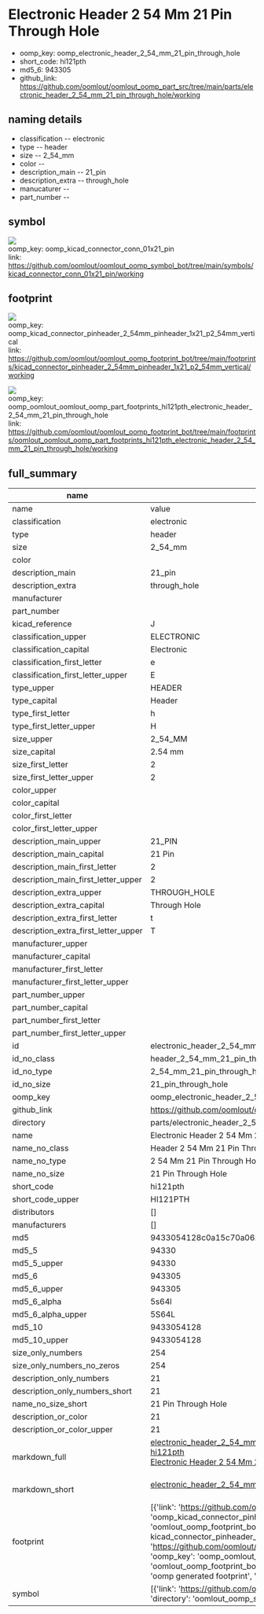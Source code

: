 # Electronic Header 2 54 Mm 21 Pin Through Hole

  
* oomp_key: oomp_electronic_header_2_54_mm_21_pin_through_hole 
* short_code: hi121pth
* md5_6: 943305  
* github_link: https://github.com/oomlout/oomlout_oomp_part_src/tree/main/parts/electronic_header_2_54_mm_21_pin_through_hole/working  
## naming details
* classification -- electronic
* type -- header
* size -- 2_54_mm
* color -- 
* description_main -- 21_pin
* description_extra -- through_hole
* manucaturer -- 
* part_number -- 



## symbol

![](symbol/{index}/working/working_600.png)  
oomp_key: oomp_kicad_connector_conn_01x21_pin  
link: https://github.com/oomlout/oomlout_oomp_symbol_bot/tree/main/symbols/kicad_connector_conn_01x21_pin/working  

## footprint

![](footprint/{index}/working/working_600.png)  
oomp_key: oomp_kicad_connector_pinheader_2_54mm_pinheader_1x21_p2_54mm_vertical  
link: https://github.com/oomlout/oomlout_oomp_footprint_bot/tree/main/footprints/kicad_connector_pinheader_2_54mm_pinheader_1x21_p2_54mm_vertical/working  

![](footprint/{index}/working/working_600.png)  
oomp_key: oomp_oomlout_oomlout_oomp_part_footprints_hi121pth_electronic_header_2_54_mm_21_pin_through_hole  
link: https://github.com/oomlout/oomlout_oomp_footprint_bot/tree/main/footprints/oomlout_oomlout_oomp_part_footprints_hi121pth_electronic_header_2_54_mm_21_pin_through_hole/working  

## full_summary
| name | value | 
| --- | --- | 
| name | value | 
| classification | electronic | 
| type | header | 
| size | 2_54_mm | 
| color |  | 
| description_main | 21_pin | 
| description_extra | through_hole | 
| manufacturer |  | 
| part_number |  | 
| kicad_reference | J | 
| classification_upper | ELECTRONIC | 
| classification_capital | Electronic | 
| classification_first_letter | e | 
| classification_first_letter_upper | E | 
| type_upper | HEADER | 
| type_capital | Header | 
| type_first_letter | h | 
| type_first_letter_upper | H | 
| size_upper | 2_54_MM | 
| size_capital | 2.54 mm | 
| size_first_letter | 2 | 
| size_first_letter_upper | 2 | 
| color_upper |  | 
| color_capital |  | 
| color_first_letter |  | 
| color_first_letter_upper |  | 
| description_main_upper | 21_PIN | 
| description_main_capital | 21 Pin | 
| description_main_first_letter | 2 | 
| description_main_first_letter_upper | 2 | 
| description_extra_upper | THROUGH_HOLE | 
| description_extra_capital | Through Hole | 
| description_extra_first_letter | t | 
| description_extra_first_letter_upper | T | 
| manufacturer_upper |  | 
| manufacturer_capital |  | 
| manufacturer_first_letter |  | 
| manufacturer_first_letter_upper |  | 
| part_number_upper |  | 
| part_number_capital |  | 
| part_number_first_letter |  | 
| part_number_first_letter_upper |  | 
| id | electronic_header_2_54_mm_21_pin_through_hole | 
| id_no_class | header_2_54_mm_21_pin_through_hole | 
| id_no_type | 2_54_mm_21_pin_through_hole | 
| id_no_size | 21_pin_through_hole | 
| oomp_key | oomp_electronic_header_2_54_mm_21_pin_through_hole | 
| github_link | https://github.com/oomlout/oomlout_oomp_part_src/tree/main/parts/electronic_header_2_54_mm_21_pin_through_hole/working | 
| directory | parts/electronic_header_2_54_mm_21_pin_through_hole | 
| name | Electronic Header 2 54 Mm 21 Pin Through Hole | 
| name_no_class | Header 2 54 Mm 21 Pin Through Hole | 
| name_no_type | 2 54 Mm 21 Pin Through Hole | 
| name_no_size | 21 Pin Through Hole | 
| short_code | hi121pth | 
| short_code_upper | HI121PTH | 
| distributors | [] | 
| manufacturers | [] | 
| md5 | 9433054128c0a15c70a06269e163f646 | 
| md5_5 | 94330 | 
| md5_5_upper | 94330 | 
| md5_6 | 943305 | 
| md5_6_upper | 943305 | 
| md5_6_alpha | 5s64l | 
| md5_6_alpha_upper | 5S64L | 
| md5_10 | 9433054128 | 
| md5_10_upper | 9433054128 | 
| size_only_numbers | 254 | 
| size_only_numbers_no_zeros | 254 | 
| description_only_numbers | 21 | 
| description_only_numbers_short | 21 | 
| name_no_size_short | 21 Pin Through Hole | 
| description_or_color | 21 | 
| description_or_color_upper | 21 | 
| markdown_full | [electronic_header_2_54_mm_21_pin_through_hole](https://github.com/oomlout/oomlout_oomp_part_src/tree/main/parts/electronic_header_2_54_mm_21_pin_through_hole/working)<br>[hi121pth](https://github.com/oomlout/oomlout_oomp_part_src/tree/main/parts/electronic_header_2_54_mm_21_pin_through_hole/working)<br>[Electronic Header 2 54 Mm 21 Pin Through Hole](https://github.com/oomlout/oomlout_oomp_part_src/tree/main/parts/electronic_header_2_54_mm_21_pin_through_hole/working)<br><br> | 
| markdown_short | [electronic_header_2_54_mm_21_pin_through_hole](https://github.com/oomlout/oomlout_oomp_part_src/tree/main/parts/electronic_header_2_54_mm_21_pin_through_hole/working)<br><br> | 
| footprint | [{'link': 'https://github.com/oomlout/oomlout_oomp_footprint_bot/tree/main/foootprntss/kicad_connector_pinheader_2_54mm_pinheader_1x21_p2_54mm_vertical', 'oomp_key': 'oomp_kicad_connector_pinheader_2_54mm_pinheader_1x21_p2_54mm_vertical', 'directory': 'oomlout_oomp_footprint_bot/footprints/kicad_connector_pinheader_2_54mm_pinheader_1x21_p2_54mm_vertical//working/working.kicad_mod', 'note': 'source footprint kicad_connector_pinheader_2_54mm_pinheader_1x21_p2_54mm_vertical', 'index': 0}, {'link': 'https://github.com/oomlout/oomlout_oomp_footprint_bot/tree/main/foootprntss/oomlout_oomlout_oomp_part_footprints_hi121pth_electronic_header_2_54_mm_21_pin_through_hole', 'oomp_key': 'oomp_oomlout_oomlout_oomp_part_footprints_hi121pth_electronic_header_2_54_mm_21_pin_through_hole', 'directory': 'oomlout_oomp_footprint_bot/footprints/oomlout_oomlout_oomp_part_footprints_hi121pth_electronic_header_2_54_mm_21_pin_through_hole//working/working.kicad_mod', 'note': 'oomp generated footprint', 'index': 1}] | 
| symbol | [{'link': 'https://github.com/oomlout/oomlout_oomp_symbol_bot/tree/main/symbols/kicad_connector_conn_01x21_pin', 'oomp_key': 'oomp_kicad_connector_conn_01x21_pin', 'directory': 'oomlout_oomp_symbol_bot/symbols/kicad_connector_conn_01x21_pin//working/working.kicad_sym', 'index': 0}] | 
